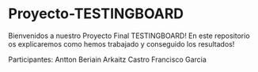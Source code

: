 # Proyecto-TESTINGBOARD
Bienvenidos a nuestro Proyecto Final TESTINGBOARD!
En este repositorio os explicaremos como hemos trabajado y conseguido los resultados!

Participantes:
Antton Beriain
Arkaitz Castro
Francisco Garcia


